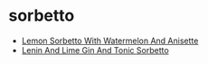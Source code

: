 # sorbetto

 * [Lemon Sorbetto With Watermelon And Anisette](../../index/l/lemon-sorbetto-with-watermelon-and-anisette-243202.json)
 * [Lenin And Lime Gin And Tonic Sorbetto](../../index/l/lenin-and-lime-gin-and-tonic-sorbetto-51187110.json)
